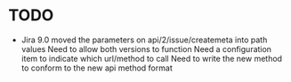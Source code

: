 # TODO

* Jira 9.0 moved the parameters on api/2/issue/createmeta into path values
  Need to allow both versions to function
  Need a configuration item to indicate which url/method to call
  Need to write the new method to conform to the new api method format
